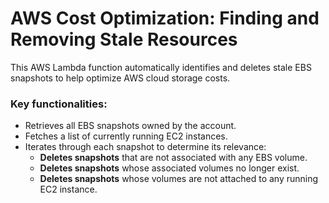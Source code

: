 # AWS Cost Optimization: Finding and Removing Stale Resources
This AWS Lambda function automatically identifies and deletes stale EBS snapshots to help optimize AWS cloud storage costs.
### Key functionalities:
- Retrieves all EBS snapshots owned by the account.
- Fetches a list of currently running EC2 instances.
- Iterates through each snapshot to determine its relevance:
   - **Deletes snapshots** that are not associated with any EBS volume.
   - **Deletes snapshots** whose associated volumes no longer exist.
   - **Deletes snapshots** whose volumes are not attached to any running EC2 instance.



